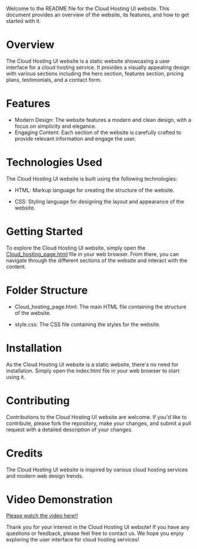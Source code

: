 Welcome to the README file for the Cloud Hosting UI website. This document provides an overview of the website, its features, and how to get started with it.

# Overview
The Cloud Hosting UI website is a static website showcasing a user interface for a cloud hosting service. It provides a visually appealing design with various sections including the hero section, features section, pricing plans, testimonials, and a contact form.

# Features
- Modern Design: The website features a modern and clean design, with a focus on simplicity and elegance.
- Engaging Content: Each section of the website is carefully crafted to provide relevant information and engage the user.

# Technologies Used
The Cloud Hosting UI website is built using the following technologies:

- HTML: Markup language for creating the structure of the website.

- CSS: Styling language for designing the layout and appearance of the website.

# Getting Started
To explore the Cloud Hosting UI website, simply open the [Cloud_hosting_page.html]('./Cloud_hosting_page.html') file in your web browser. From there, you can navigate through the different sections of the website and interact with the content.

# Folder Structure
- Cloud_hosting_page.html: The main HTML file containing the structure of the website.

- style.css: The CSS file containing the styles for the website.

# Installation
As the Cloud Hosting UI website is a static website, there's no need for installation. Simply open the index.html file in your web browser to start using it.

# Contributing
Contributions to the Cloud Hosting UI website are welcome. If you'd like to contribute, please fork the repository, make your changes, and submit a pull request with a detailed description of your changes.

# Credits
The Cloud Hosting UI website is inspired by various cloud hosting services and modern web design trends.

# Video Demonstration
[Please watch the video here!!](https://youtu.be/z5DdRUxapSE)


Thank you for your interest in the Cloud Hosting UI website! If you have any questions or feedback, please feel free to contact us. We hope you enjoy exploring the user interface for cloud hosting services!